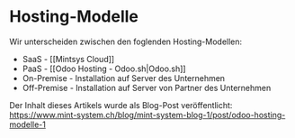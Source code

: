 # Hosting-Modelle
Wir unterscheiden zwischen den foglenden Hosting-Modellen:

* SaaS - [[Mintsys Cloud]]
* PaaS - [[Odoo Hosting - Odoo.sh|Odoo.sh]]
* On-Premise - Installation auf Server des Unternehmen
* Off-Premise - Installation auf Server von Partner des Unternehmen

Der Inhalt dieses Artikels wurde als Blog-Post veröffentlicht: https://www.mint-system.ch/blog/mint-system-blog-1/post/odoo-hosting-modelle-1